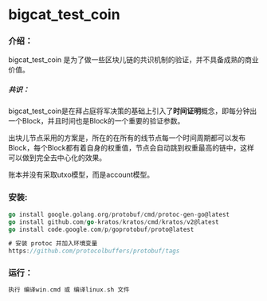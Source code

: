# bigcat_test_coin


### 介绍：

bigcat_test_coin 是为了做一些区块儿链的共识机制的验证，并不具备成熟的商业价值。

##### 共识：
bigcat_test_coin是在拜占庭将军决策的基础上引入了**时间证明**概念，即每分钟出一个Block，并且时间也是Block的一个重要的验证参数。

出块儿节点采用的方案是，所在的在所有的线节点每一个时间周期都可以发布Block，每个Block都有着自身的权重值，节点会自动跳到权重最高的链中，这样可以做到完全去中心化的效果。

账本并没有采取utxo模型，而是account模型。

###  安装:

```go
go install google.golang.org/protobuf/cmd/protoc-gen-go@latest
go install github.com/go-kratos/kratos/cmd/kratos/v2@latest
go install code.google.com/p/goprotobuf/proto@latest

# 安装 protoc 并加入环境变量
https://github.com/protocolbuffers/protobuf/tags
```

###  运行：

```go
执行 编译win.cmd 或 编译linux.sh 文件

```

